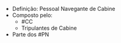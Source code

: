 - Definição: Pessoal Navegante de Cabine
- Composto pelo:
	- #CC
	- Tripulantes de Cabine
- Parte dos #PN